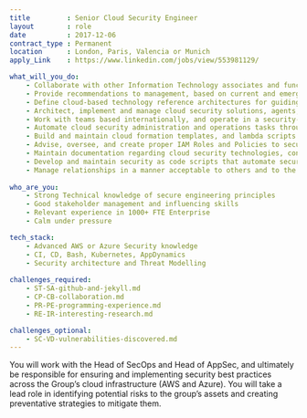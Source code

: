 ```yaml
---
title         : Senior Cloud Security Engineer
layout        : role
date          : 2017-12-06
contract_type : Permanent
location      : London, Paris, Valencia or Munich
apply_Link    : https://www.linkedin.com/jobs/view/553981129/

what_will_you_do:
    - Collaborate with other Information Technology associates and functional business teams to build, deliver, and support, effective cloud security technology solutions aligned to global security strategy and compliance
    - Provide recommendations to management, based on current and emerging technologies, on methods to increase security, reduce costs, improve performance and availability, and reduce administration time
    - Define cloud-based technology reference architectures for guiding the development of security as code building blocks
    - Architect, implement and manage cloud security solutions, agents, scanners and logging systems
    - Work with teams based internationally, and operate in a security-as-a-service oriented environment
    - Automate cloud security administration and operations tasks through creation and maintenance of scripts and tools
    - Build and maintain cloud formation templates, and lambda scripts to automate and deploy security-related AWS resources; provide training, mentoring, and best practices to the security team
    - Advise, oversee, and create proper IAM Roles and Policies to secure the cloud infrastructure
    - Maintain documentation regarding cloud security technologies, configuration, and operating procedures
    - Develop and maintain security as code scripts that automate security controls in the cloud environment
    - Manage relationships in a manner acceptable to others and to the organisation; adhere consistently to all organisational policies.
    
who_are_you:
    - Strong Technical knowledge of secure engineering principles
    - Good stakeholder management and influencing skills
    - Relevant experience in 1000+ FTE Enterprise
    - Calm under pressure

tech_stack:
    - Advanced AWS or Azure Security knowledge
    - CI, CD, Bash, Kubernetes, AppDynamics
    - Security architecture and Threat Modelling
    
challenges_required:
    - ST-SA-github-and-jekyll.md
    - CP-CB-collaboration.md
    - PR-PE-programming-experience.md
    - RE-IR-interesting-research.md

challenges_optional:
    - SC-VD-vulnerabilities-discovered.md
---
```

You will work with the Head of SecOps and Head of AppSec, and ultimately be responsible for ensuring and implementing security best practices across the Group’s cloud infrastructure (AWS and Azure). You will take a lead role in identifying potential risks to the group’s assets and creating preventative strategies to mitigate them.
